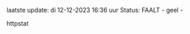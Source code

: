 laatste update: 
di 12-12-2023 16:36   uur 
Status: FAALT - geel - 
<div class="service Y">httpstat</div>